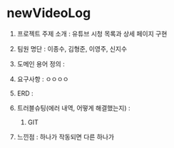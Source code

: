 # newVideoLog
1. 프로젝트 주제 소개
  : 유튜브 시청 목록과 상세 페이지 구현
  
2. 팀원 명단
  : 이종수, 김형준, 이영주, 신지수
  
3. 도메인 용어 정의
  : 
  
4. 요구사항 : ㅇㅇㅇㅇ

5.  ERD : 
 
6. 트러블슈팅(에러 내역, 어떻게 해결했는지) :
      1) GIT 


7. 느낀점 : 하나가 작동되면 다른 하나가     
